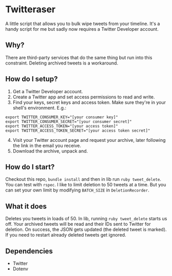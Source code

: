 # Twitteraser #

A little script that allows you to bulk wipe tweets from your timeline. It's a handy
script for me but sadly now requires a Twitter Developer account.

## Why? ##

There are third-party services that do the same thing but run into this
constraint. Deleting archived tweets is a workaround.

## How do I setup? ##

1. Get a Twitter Developer account.
2. Create a Twitter app and set access permissions to read and write.
3. Find your keys, secret keys and access token. Make sure they're in your shell's environment. E.g.:

```
export TWITTER_CONSUMER_KEY="[your consumer key]"
export TWITTER_CONSUMER_SECRET="[your consumer secret]"
export TWITTER_ACCESS_TOKEN="[your access token]"
export TWITTER_ACCESS_TOKEN_SECRET="[your access token secret]"
```

4. Visit your Twitter account page and request your archive, later following the link in the email you receive.
5. Download the archive, unpack and.

## How do I start? ##

Checkout this repo, ```bundle install``` and then in lib run ``` ruby tweet_delete ```.
You can test with ```rspec```. I like to limit deletion to 50 tweets at a time. But you can
set your own limit by modifying ```BATCH_SIZE``` in ```DeletionRecorder```.



## What it does ##

Deletes you tweets in loads of 50. In lib, running ``` ruby tweet_delete ``` starts us off. Your archived tweets will be read and their IDs sent to Twitter for deletion. On success, the JSON gets updated (the deleted tweet is marked). If you need to restart already deleted tweets get ignored.

## Dependencies ##

* Twitter
* Dotenv
